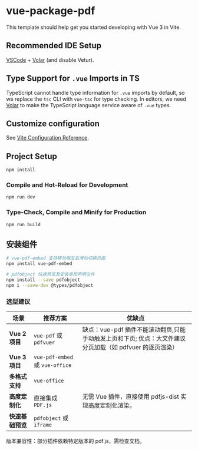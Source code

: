 # vue-package-pdf

This template should help get you started developing with Vue 3 in Vite.

## Recommended IDE Setup

[VSCode](https://code.visualstudio.com/) + [Volar](https://marketplace.visualstudio.com/items?itemName=Vue.volar) (and
disable Vetur).

## Type Support for `.vue` Imports in TS

TypeScript cannot handle type information for `.vue` imports by default, so we replace the `tsc` CLI with `vue-tsc` for
type checking. In editors, we need [Volar](https://marketplace.visualstudio.com/items?itemName=Vue.volar) to make the
TypeScript language service aware of `.vue` types.

## Customize configuration

See [Vite Configuration Reference](https://vite.dev/config/).

## Project Setup

```sh
npm install
```

### Compile and Hot-Reload for Development

```sh
npm run dev
```

### Type-Check, Compile and Minify for Production

```sh
npm run build
```

## 安装组件

```sh
# vue-pdf-embed 支持移动端左右滑动切换页面
npm install vue-pdf-embed

# pdfobject 快速预览及安装类型声明文件
npm install --save pdfobject
npm i --save-dev @types/pdfobject
```
### 选型建议

| 场景           | 推荐方案                           | 优缺点                                                            | 
|--------------|--------------------------------|----------------------------------------------------------------|
| **Vue 2 项目** | `vue-pdf` 或 `pdfvuer`          | 缺点：vue-pdf 插件不能滚动翻页,只能手动触发上页和下页; 优点：大文件建议分页加载（如 pdfvuer 的逐页渲染） |
| **Vue 3 项目** | `vue-pdf-embed` 或 `vue-office` |                                                                |
| **多格式支持**    | `vue-office`                   |                                                                |
| **高度定制化**    | 直接集成 `PDF.js`                  | 无需 Vue 插件，直接使用 pdfjs-dist 实现高度定制化渲染。                           |
| **快速基础预览**   | `pdfobject` 或 `iframe`         |                                                                |

版本兼容性：部分插件依赖特定版本的 pdf.js，需检查文档。